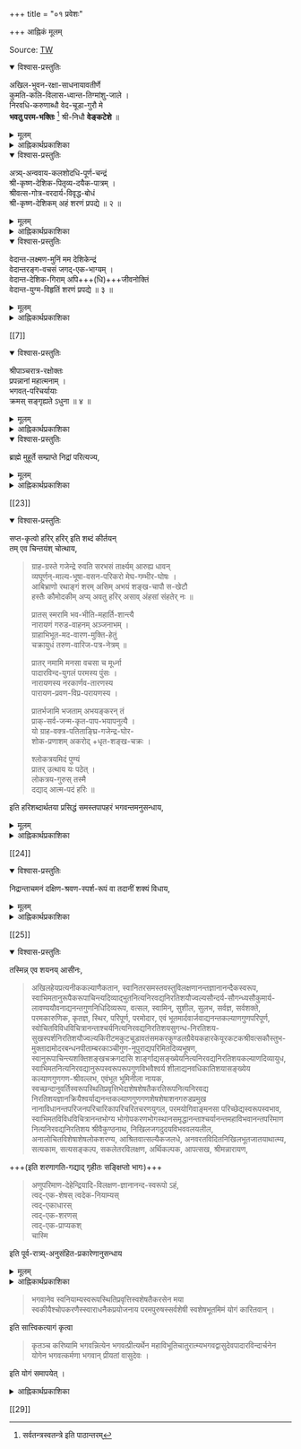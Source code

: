 +++
title = "०१ प्रवेशः"

+++
आह्निकं मूलम्

Source: [TW](https://archive.org/details/gopala-desika-ahnikam-ahnikartha-prakashika-ahnika-shesha-low/page/56/mode/2up?view=theater)

<details open><summary>विश्वास-प्रस्तुतिः</summary>

अखिल-भुवन-रक्षा-साधनायावतीर्णे  
कुमति-कलि-विलास-ध्वान्त-तिग्मांशु-जाले ।  
निरवधि-करुणाब्धौ वेद-चूडा-गुरौ मे  
**भवतु परम-भक्तिः** [^१] श्री-निधौ **वेङ्कटेशे** ॥

[^१]:  

    सर्वतन्त्रस्वतन्त्रे इति पाठान्तरम्  

</details>

<details><summary>मूलम्</summary>
अखिलभुवनरक्षासाधनायावतीर्णे  
कुमतिकलिविलासध्वान्ततिग्मांशुजाले ।  
निरवधिकरुणाब्धौ वेदचूडागुरौ मे  
भवतु परमभक्तिः [^१] श्रीनिधौ वेङ्कटेशे ॥
</details>


<details><summary>आह्निकार्थप्रकाशिका</summary>

आह्निकार्थप्रकाशिकाप्रारम्भः॥

श्री-श्रीवास-मुनीन्द्र-रूपम् अनघं कल्याण-दिव्योदधिं  
जन्मोच्छेदक-जन्म-दायिनम् अघ-स्तोमापहं शेषिणम् ।  
नित्यं सुस्थित-बन्धुता-विलसितं नित्यानृशंस्याश्रयम्  
दिव्य-ज्ञान-दम् आत्म-साम्य-जननं श्री-रङ्गिणं संश्रये ॥ १ ॥

[[1]]  

**गोपाल-देशिकेन्द्रं सेवे**  
यत्-सूक्ति-शर्करा-सङ्गात् ।  
श्री-निगम-मौलि-देशिक-  
**सूक्ति-पयो भवति** सुमनसां **भोग्यम्** ॥+++(5)+++  

**जयत्य्** आश्रित-सन्त्रास-  
निवारण-कृतोदयः ।  
सर्व-तन्त्र-स्वतन्त्र-श्री-  
**निगमान्त-गुरूत्तमः** ॥ ३ ॥  

श्री पाञ्चरात्र-रक्षा-  
निर्णीता या प्रपन्न-दिन-चर्या ।  
तत्-क्रम-सङ्ग्रह-रूपश्  
श्रीमद्-गोपाल-देशिकेन्द्र-कृतः ॥ ४ ॥  

आह्निक-संज्ञ-निबन्धश्  
श्री-पति-तद्-भक्त-नित्य-हृद्यो यः ।  
तद्-उपरि केचिद् अमर्षाद्  
**दोषान्** आपाततो **ऽवदन्** कांश्चित् ॥ ५ ॥  
तद्दोषनिरसनार्थं तदाह्निकार्थप्रकाशिका टीका ।  
श्रीनिगमान्तगुरूत्तमनिबन्धनार्थानुसारिणी क्रियते ॥ ६ ॥

इह खलु श्री-निगमान्त-देशिकावतार इति प्रसिद्धः  
श्रीगोपालार्य-महा-देशिकः  
श्री-निगमान्त-देशिक-कृत--प्रपन्न-कर्तव्य--  
भगवत्-परिचर्या-प्रकाशक--श्री-पाञ्च-रात्र-रक्षायाः  
प्रमाण-न्यायोपन्यास-विचार-बहुलतया पण्डितानाम् अपि  
दुर्-अधिगमतां पश्यतां  
तद्-अर्थ-तत्त्वाध्यवसाय-पूर्वकानुष्ठान-सौकर्याय  
चिकीर्षितस्य  
श्री-पाञ्चरात्र-रक्षोक्त-प्रपन्न-कर्तव्य--भगवत्-परिचर्या-क्रम-सङ्ग्रह-रूपस्य  
ग्रन्थस्याविघ्न-परिसमाप्ति-प्रचय-गमनार्थं  
समाचरितं श्रीनिगमान्त-देशिक-भक्ति-प्रार्थनात्मकं मङ्गलं  
शिष्य-शिक्षायै  
स्व-कृत-सङ्कीर्तनेन तेषां महिष्ठ-मङ्गलार्थं च  
ग्रन्थतो निबध्नाति **अखिले**ति।  

**वेङ्कटेशे परमभक्तिर् मे भवत्व्** इति सम्बन्धः । 

**भवत्व्** इत्य्-अनेनाशीरूपं, लोकोत्तर-गुण-विशिष्ट-वेङ्कटेशावताराचार्य-सङ्कीर्तनेन

> जयति सकल विद्या-  
> वाहिनी-जन्म-शैलः।  
> जयत्य् आश्रित-सन्त्रास-  
> ध्वान्त-विध्वंसनोदयः,  

> "सा जयति सरस्वती देवी…"

इति ।

श्री-सर्वार्थ-सिद्धि--रघुवीर-गद्य--वासव-दत्ता-मङ्गल-श्लोकवत् वस्तु-निर्देश-रूपं च मङ्गलं सूचितम् । “पाराशर्यवचस्सुधे"त्यत्र 

> "स्तुत्य्-आत्मक-गुरूपासन-रूप-मङ्गलाचारश् चार्थतः क्रियत” 

इति श्रुत-प्रकाशिकायाम् उक्तम् ।

[[2]]

भजनौपयिक-गुण-विशेषान् आह - **अखिले**त्यादिना ।  

**भुवन**-शब्दः क्षेत्रज्ञ-परः - 'त्रिभुवनं सम्प्रत्य् अनन्तोदयं' इति चतुश्-श्लोकी-स्थ-त्रिभुवन-शब्दवत्,  

**अखिल**-शब्दः ब्राह्मणादि-सर्व-जातीय-कार्त्स्न्य-परः,  
भगवद्-वाचकाकारोपक्रमत्व-सिद्धये निखिलेत्य् अनुक्तिः -  
अ-कारस्य भगवद्-वाचित्वं श्री-तत्व-टीका--श्रुत-प्रकाशिकादौ प्रदर्शितं,  

तेषां **रक्षा** अनिष्ट-निवृत्ति-पूर्वकेष्ट-प्रापण-पर्यन्तो व्यापारः,  
तत्-**साधनाय** तत्-सिद्धये  
**अवतीर्णे** स्वसङ्कल्प-कृत-विग्रह-वति  

**भक्तेः** त्रैवर्णिक-प्राज्ञ-शक्त-विलम्ब-क्षमाधिकारिकत्वेन तद्-अनधिकारिणां सर्व-जातीय-मुमुक्षूणाम्।  


अपेक्षित-समये  
सर्वानिष्ट-निवृत्ति-पूर्वक--परिपूर्ण-ब्रह्मानुभव-कैङ्कर्य-प्रयोजक-प्रपत्ति-विद्या-  
ऽङ्गाङ्ग्य्-आदि-प्रपन्न-कर्तव्य-कैङ्कर्यादि-निर्णयोपदेश--बहु-प्रबन्ध-निर्माण--तत्-स्थापनाद्य्-अर्थम् अवतीर्ण इति यावत् ॥  
यथा श्रियःपतिः साधु-परित्राणार्थम् अवतरति, तथा ऽऽचार्यो ऽपीत्य् अवतीर्ण-पदेन व्यज्यते ।

ननु प्रपत्तेः स्वतन्त्रतया मोक्ष-साधनत्वं प्रपन्नाचारादिकं च बहूपपाद्य्-आक्षिप्तं,  
तत्-प्रमाण-जातम् अप्य् अन्यथा व्याख्यातं,  
तत् कथं स्व-तन्त्र-प्रपत्ति-मूलक--परम-पुरुषार्थ-लाभादिकम् इत्यत्राह -**कुमती**ति ।  
कुमतयः सम्यज्-ज्ञान-हेतु--भगवद्-भक्त्य्-आदि--विरहिततया  
ऽनादि-पाप-वासना-दूषिताशेष-शेमुषीकतया च  
कुत्सित-बुद्धयः।  
तेषां **कलि-विलासः** सम्यङ्-न्याय-प्रमाणापेत-कु-युक्त्य्-उपन्यासः  
तस्य ध्वान्तत्व-रूपणेन सम्यक्-प्रकाश-विरोधित्वं द्योत्यते । 

तत्र **तिग्मांशु-जाले**  
अन्धकार-सम--कु-मति--कु-युक्त्य्-उपन्यास-निश्शेष-निरासक--  
प्रपत्त्य्-अङ्गाङ्गि--प्रपन्न-धर्मादि--प्रमाण-न्याय-विचारात्मक--  
श्री-रहस्य-त्रय-सार--निक्षेप-रक्षा--श्री-पाञ्चरात्र-रक्षा--सच्चरित्र-रक्षादि--  
बहु-ग्रन्थ-रूप-तीक्ष्ण-किरण-वतीति यावत्।  

अनेन कुमत्य्-उपन्यासनाम् अभासता,  
ज्ञान-पूर्वक-सम्यङ्-न्याय-निरूपणाधीन--  
प्रपत्त्य्-आदि-शास्त्रार्थ-सम्यङ्-निर्णय-सम्भवात्  
प्रपत्ति-हेतुक-परम-पुरुषार्थ-लाभः अत्रत्य-कैङ्कर्यादिकं च  
सर्व-सुलभम् इति फलितम् ।

[[3]]

एतादृश-क्षेत्रज्ञोपकारे हेतुम् आह - **निरवधी**ति ।  
प्रसिद्ध-समुद्रापेक्षया विशेष-परः निर्-अवधि-शब्दः,  
अनेन करुणाया अपारत्वम् अक्षयत्वम् ताप-हरत्वं  
वीची-तरङ्ग-सम-लोकोत्तर-बहु-ग्रन्थ-निर्माण-हेतुत्वं च व्यज्यते ।  
एतादृश-महिम्नि प्रसिद्धं प्रमाणमाह - **वेदचूडे**ति‌ ।  
प्रति-पक्ष-निरसन-सिद्धान्त-स्थापन-सन्तुष्ट--श्री-रङ्गनाथ-दत्तं  
"स्वकम् इति हरि-दत्तं  तेन देवेन दत्तां वेदान्ताचार्यसंज्ञां" इति  
स्वेनैवोक्तं वेदान्ताचार्यत्वम् एवोक्त-महिम-निर्णायकम् इति भावः । 

प्रबन्ध-निर्माणौपयिक-सार्वज्ञम् आह -  **श्रीनिधा**व् इति ।  
“ऋचस्सामानि यजूंषि, सा हि श्रीर्" इति  
श्रुति-प्रतिपन्न-ऋग्-आदि-शब्दोपलक्षित--  
सकल-वेद-तद्-उपबृह्मणादि-सर्व-विद्या-निधाव् इत्य् अर्थः ।  
अनेन सर्व-तन्त्र--स्व-तन्त्रत्वं व्यज्यते,  
वेङ्कटेश इति श्री-नाम, तेन श्री-निवासावतार-रूपत्वं विवक्षितं,  

क्वचित् **सर्व-तन्त्र-स्व-तन्त्रे** इति पाठः,  
तद्-अर्थ-बोधक-**श्रीनिधि**-पद-युक्तः असाधारण-नामधेय-**वेङ्कटेश**-पद-सहितः पाठ एव युक्तः । 

**परमभक्ति**र् इति ।  
भक्तिः - स्नेह-पूर्वकम् अनुध्यानं,  
'स्नेह-पूर्वम् अनुध्यानं भक्तिर् इत्य् अभिधीयत' इति वचनात्।  
तत्र पारम्यम् अविच्छिन्न-स्मृति-सन्तति-प्रत्यक्ष-समानाकार-प्रीति-रूपत्वं,  
सा च  

> "यस्य देवे पराभक्तिः  
> यथा देवे तथा गुरौ" 

इति श्रुति-प्रसिद्धा **मे** प्रतिबन्धक-पाप-रहितस्य मम,  
शान्त-चित्तस्य हि क्षीर-स्वादुता-बुद्धिः भवत्व् इति  
तादृश-भक्ति-प्रीताचार्य-पाद-प्रसादेनोपदिष्ट-  
शास्त्रार्थ-सम्यक्-ज्ञान-प्रकाशः,  
ग्रन्थ-करणौपयिक-समीचीन-प्रतिभा-लाभः,  
ग्रन्थ-समाप्ति-प्रचय-गमनादिकं च  
सिध्यतीति हृदयम् । 

> "आचार्यस्य प्रसादेन  
> मम सर्वम् अभीप्सितम् ।  
> प्राप्नुयाम् इति विश्वासः  
> यस्यास्ति स सुखी भवेत्"  

इत्यादिकम् इह भाव्यम् ।  

श्री-भाष्ये भगवद्-भक्ति-प्रार्थनवत्  
अत्राचार्य-पाद-भक्ति-प्रार्थनेनाचार्यस्य भगवद्-अवतारत्वं द्योतितम् ।

[[4]]

श्री-भाष्य-मङ्गल-श्लोकवद् अत्र 'न'गणारम्भात्  
“आयुः निदानत्वाद् अविघ्नायैव कल्पते" इति  
श्रीतत्त्व-टीकोक्त-रीत्या ऽध्येतॄणां चिरायुः-प्रदत्वं सिद्धम् ।  
तदुक्तम् – छन्दोविद्भिः "मो भूमि-स्त्रि-गुरुश् शुभं वितनुते" इत्यारभ्य "न स्वश् चिरायुस्त्रिलः" इति । 

अत्राचार्य-पाद-भक्ति-प्रार्थनेन  
तद्-ग्रन्थ-यथावस्थितार्थज्ञानं तद्-भक्तस्यैव नान्यस्येत्य् अवगमात्  
आचार्य-पाद-ग्रन्थार्थ-सङ्ग्रह-रूपस्य प्रकृताह्निकस्य  
सर्वथा तद्-अभिप्रायानुसारित्वं  
देशिक-पाद-भक्ति-प्रार्थना-विरहिताह्निकान्तराणाम् अतथात्वं च  
सद्भिर् अनु-सन्धेयम् ॥ १ ॥
</details>

<details open><summary>विश्वास-प्रस्तुतिः</summary>

अत्र्य्-अन्ववाय-कलशोदधि-पूर्ण-चन्द्रं  
श्री-कृष्ण-देशिक-पितृव्य-दयैक-पात्रम् ।  
श्रीवत्स-गोत्र-वरदार्य-विवृद्ध-बोधं  
श्री-कृष्ण-देशिकम् अहं शरणं प्रपद्ये ॥ २ ॥
</details>

<details><summary>मूलम्</summary>

अत्र्यन्ववायकलशोदधिपूर्णचन्द्रं  
श्रीकृष्णदेशिकपितृव्यदयैकपात्रम् ।  
श्रीवत्सगोत्रवरदार्यविवृद्धबोधं  
श्रीकृष्णदेशिकमहं शरणं प्रपद्ये ॥ २ ॥

</details>

<details><summary>आह्निकार्थप्रकाशिका</summary>

अथ स्वस्य श्री-निगमान्त-देशिक-भक्ति-मूल--  
तद्-ग्रन्थार्थ-सङ्ग्रहण-शक्तेः  
स्वाचार्यानुग्रहोपदेश-मूलत्वात्  
मङ्गल-भूयस्त्वार्थं स्वाचार्य-शरण-वरण-रूपं मङ्गलं निबध्नाति - **अत्र्यन्ववाये**ति ॥  
श्री-स्तोत्र-भाष्ये  
“उक्तं च गुरोरपि प्राप्य-प्रापक-भावेन संश्रयणीयत्वं सात्वत-तन्त्र"  
इत्यादिना  
"उपायोपेय-भावेन तम् एव शरणं व्रजेत्” इत्य्-अन्तेनानुगृहीतं  
गुरु-विषय-शरण-वरणम् इह क्रियते ।

> देवताया गुरोश् चापि  
> मन्त्रस्यापि प्रकीर्तनात् ।  
ऐहिकामुष्मिकी सिद्धिर्  
> द्विजस्यास्ते न संशयः

इति तत्रत्य-वचनानुसारेण स्वाचार्य-स्तुत्य्-आत्मक-मङ्गलम् अप्य् अत्राभिप्रेतम् ।  

अन्वयस्यात्रि-सम्बन्ध-कथनेन  
श्री-रामायणादौ 'ब्राह्मणं न हन्यात्', ‘आत्रेयं न हन्यात्' इत्यादौ च  
महा-भागवतातिमहिम--प्रसिद्ध-महर्षि--सम्बन्ध-रूपोत्कर्षस् सूचितः ।

[[5]] Source: [TW](https://archive.org/details/gopala-desika-ahnikam-ahnikartha-prakashika-ahnika-shesha-low/page/6/mode/2up?view=theater)

अनुगृहीतं मीमांसा-पादुका-विवरणे "**वन्देयात्रेय-रामानुज-गुरुं**" इत्य्-अत्र -  

> परम-भागवतात्रि-कुल-सम्भवेन 'विष्णु-भक्त-कुल-धौरेयत्वम्’ 

इति।  

**कलशोदधित्व**-रूपणेन तस्य  
भगवद्-आचार्य--भक्ति-ज्ञानादि-विशुद्ध-+++(रामानुज-)+++यतीन्द्र--+++(भिक्षा-प्रद)+++माहानसिकाद्य्+++(=प्रणतार्तिहरादि)+++-आचार्य-मुखेनामृत-प्रदत्वं  
ताप-हरत्वं च व्यज्यते । 
 
तत्-**पूर्ण-चन्द्रं** - स्व-गुणेन  
तद्-अन्वयवताम् अतिशयाह्लाद-रूपाभिवृद्धिकरम् ।  

तथा-विध-गुणवत्त्वे हेतुम् आह -  
**श्रीकृष्ण-देशिके**ति, **श्रीवत्स-वंश-वरदे**ति च ।  
सद्-आचार्य-कृत-सद्-उपदेश--तद्-अनुग्रहाधीनं तादृश-गुणवत्त्वम् इति भावः ।  
**श्री-कृष्ण-देशिकं** 'नास्याब्रह्मवित्कुले भवति'-इत्य्-उक्त--  स्व-ब्रह्म-वित्त्व-निदान--ब्रह्म-ज्ञान-युक्तं स्वतोऽनुग्रह-शीलं  
स्व-सत्ता-योग्यतापादक-संस्कार-मन्त्राद्य्-उपदेश-कृतं  
**पितृव्य**-चरणम् अन्धकार-निवर्तकम् ।  
**अहं** तथाविधाचार्य-पुत्रत्व--तत्-समाश्रयणौपयिक-सुकृत-शाली   
**शरणं प्रपद्ये** - निरपेक्ष-रक्षकत्वेनाध्यवस्यामि । 

स्व-ग्रन्थ-निर्विघ्न-परिसमाप्ति-प्रचय-गमनौपयिक-  
सामग्री-विरह-रूपम्  
आकिञ्चन्यम् उत्तम-पुरुष-विवक्षितम् । 

उक्ताकिञ्चन्य-युक्तस् तथा-विधस् समाप्त्य्-आद्य्-उत्पादन-भरम्  
आचार्ये समर्पयामीति फलितम् ।  
एतद्-अनुबन्धि-पदार्थ-प्रमाणादिकं श्री-द्वयाधिकारादाव् अनुसन्धेयम् ॥ २ ॥
</details>

<details open><summary>विश्वास-प्रस्तुतिः</summary>

वेदान्त-लक्ष्मण-मुनिं मम देशिकेन्द्रं  
वेदान्तरङ्ग-वचसं जगद्-एक-भाग्यम् ।  
वेदान्त-देशिक-गिराम् अपि+++(धि)+++जीवनोक्तिं   
वेदान्त-युग्म-विहृतिं शरणं प्रपद्ये ॥ ३ ॥
</details>

<details><summary>मूलम्</summary>

वेदान्तलक्ष्मणमुनिं मम देशिकेन्द्रं  
वेदान्तरङ्गवचसं जगदेकभाग्यम् ।  
वेदान्तदेशिकगिरामपि(धि)जीवनोक्तिं   
वेदान्तयुग्मविहृतिं शरणं प्रपद्ये ॥ ३ ॥
</details>

<details><summary>आह्निकार्थप्रकाशिका</summary>

अथ स्वस्य श्रीभाष्य-श्रीरहस्यत्रयसारादि-संप्रदाय-ग्रन्थोपदेशानुग्रहादिभिः श्रीनिगमान्तदेशिकगन्थार्थसङ्ग्रहकरणानुगुण-बुद्धिशक्त्याद्युत्पादनेन परमोपकारिणं श्रीदेशिकावतारस्य स्वस्य श्रीसङ्कल्पसूर्योदयानुसंहितप्रश्नोत्तरनिर्वहणार्थं श्रीभाष्यकारावतारस्य साक्षात्स्वामित्वेन तदैतिह्यवित्प्रशंसितस्य स्वश्रेष्ठतमाचार्यस्य शरणवरणं मङ्गलभूयस्त्वार्थमाचरन् निबध्नाति - **वेदान्तलक्ष्मणमुनिमि**ति ।

[[6]]

वक्ष्यमाणगुणापेक्षया श्रीदेशिकचरण-भाष्यकारनामघटितनाम्नोतिभोग्यत्वव्यञ्जनाय प्रथमं समाख्यानिर्देशः, मम प्रतिबन्धकपापरहितस्य तादृशाचार्यसम्बन्धे हेतुमहत्तरभाग्यशालिनो मम देशिकेन्द्रं श्रीकृष्णदेशिक-श्रीपादुकासेवकरामानुजमहादेशिकयोः स्वाचार्यत्वेऽपि “साक्षान्मुक्तेरुपायान् यो विद्याभेदानुपादिशत्" इत्याचार्यपादोक्ताव्यवहितमोक्षोपाय-निर्वर्तकत्वादिभिर्देशिकश्रेष्ठं, सकलश्रेयस्साधन-तत्वहित-पुरुषार्थावबोधिवेदतत्वार्थोपदेशप्रकारमाह – **वेदान्तरङ्गवचसमि**ति । “यद्वै किञ्च मनुरवदत्” “क्रीडार्थमपि यद्रूयुः[[??]]" "சொல்லுமவுடு சுருதியாம்" इत्युक्तप्रक्रिययाऽऽचार्य-यादृच्छिकवचनमपि श्रुत्यन्तरङ्गमिति सूचनाय वचश्शब्दः, तथाविधाचार्योपदेशलब्धज्ञानमूलकः प्रकृतस्वग्रन्थः श्रुत्याद्यत्यन्तानुगुण इति भावः । तथाविधवचोवत्वे हेतुमाह - **जगदि**ति । तत्वहितादियथावत्प्रकाशनपूर्वकपूर्वाचार्यसम्प्रदायप्रवर्तनप्रबन्धनिर्माणाश्रितदुरितनिवारणापवर्गहेतुविद्यानिष्पादनादिना सुजनासदृशभाग्यातिशयमिव मूर्तिमन्तमित्यर्थः। प्रकृतग्रन्थनिर्माणोपयोगि श्रीदेशिकनिबन्धनार्थ-यथावस्थितज्ञानसम्पादकत्वमाह - **वेदान्ते**ति । श्रीवेदान्तदेशिकग्रन्थानां स्वतः सुभाषितत्वेऽपि कैश्चिदपार्थकल्पनेन विपरीतार्थताभ्रमविषयाणां यथावस्थित-निस्संशयार्थप्रकाशकप्रबन्धादिदिव्यसूक्तियुतमित्यर्थः । वेदान्तदेशिकगिरामधिजीवनोक्तिमिति पाठेऽप्ययमेवार्थो बोध्यः । आचार्यगुणपौष्कल्यज्ञापनाय मुख्यमुख्यगुणमाह - **वेदान्तयुग्मे**ति । “श्रोत्रियं ब्रह्मनिष्ठं’’ "अनघं श्रोत्रियं ब्रह्मनिष्ठं" इत्युपनिषदाचार्य-श्रीसूक्तिसिद्धप्रयोजनान्तरवैमुख्य-श्रुतवेदान्तत्वादिकमिहाभिप्रेतम् । विहृतिशब्देन वेदान्तद्वयप्रवचन-तद्विषयग्रन्थनिर्माणादावत्यन्तरुचिः आयासाभावश्च व्यज्यते । शरणं प्रपद्ये इति । पूर्ववदर्थः । एतादृशमहादेशिकोपदेशानुग्रह-विशेषलब्धविशुद्धज्ञान-तदनुग्रहादिमत्तया स्वस्य प्रकृतग्रन्थनिर्माणे निश्शङ्कप्रवृत्तिरिति हृदयम् ॥

</details>

[[7]]

<details open><summary>विश्वास-प्रस्तुतिः</summary>

श्रीपाञ्चरात्र-रक्षोक्तः  
प्रपन्नानां महात्मनाम् ।  
भगवत्-परिचर्यायाः  
क्रमस् सङ्गृह्यते ऽधुना ॥ ४ ॥
</details>

<details><summary>मूलम्</summary>

श्रीपाञ्चरात्ररक्षोक्तः  
प्रपन्नानां महात्मनाम् ।  
भगवत्परिचर्यायाः  
क्रमस्सङ्गृह्यतेऽधुना ॥ ४ ॥
</details>

<details><summary>आह्निकार्थप्रकाशिका</summary>

ननु पूर्वकालिकानेकाह्निकग्रन्थसत्त्वादयमपूर्वाह्निकग्रन्थः किमर्थ इत्यत्र तेषां श्रीपाञ्चरात्ररक्षाद्याचार्यनिबन्धनाननुसारविरोधादि-दोषग्रस्तत्वेन तदनादरेण प्रकृताह्निकनिर्माणं सार्थकमभिप्रयन् विषयप्रयोजनादिसूचनपूर्वकं चिकीर्षितं प्रतिजानीते **श्रीपाञ्चरात्रे**ति । प्रपत्त्यधिकाराङ्गाङ्ग्याद्यनुष्ठानादिकं यथाचाऽऽर्यपाद-बहुनिबन्धनविशोधितप्रकारेणानुष्ठीयते तथा प्रपन्नानुष्ठेयदिनचर्याप्रकारोपि तन्निबन्धनानुसारेणैवानुष्ठेय इति भावः । आचार्यपादप्रशिष्यघटिकाशतवरददेशिकशिष्य-शठकोपमहादेशिकैराचार्यपादानुगृहीतप्रपन्नदिनचर्याक्रम एव परिगृहीतः । सहस्रनामभाष्ये - “युधिष्ठिरश्शान्तनवं पुनरेवाभ्यभाषत" इत्येतद्व्याख्याने "पुनः प्रश्नश्च भीष्मेणात्मनीनतया स्वीकृतं मतं ज्ञातुं “को धर्मस्सर्वधर्माणां” इत्यनन्तरोक्तेः तच्च सदाचारप्रावण्यात्, सन्तोष्याचार्यनिष्ठामन्विष्य तद्रुचिपरिगृहीतमित्येव तत्त्वं हितं च रोचयन्ते न तु प्रामाणिकत्वमात्रेण” ॥ इत्याचार्यपरिगृहीतस्यैव ग्राह्यत्वोक्तेः । अतः श्रीशठकोपमहादेशिकाद्यभिमतमेव प्रकृताह्निककरणमिति बोध्यम् । श्री पाञ्चरात्ररक्षोक्तः तत्रैव प्रपन्नकर्तव्यभगवत्परिचर्यायाः क्रमः प्रमाणोपपत्तिभ्यां निर्णीतः । केवलधर्मशास्त्रतन्निबन्धनादिकं न तादृशमिति भावः ।

[[8]]

महात्मनाम् अनन्यप्रयोजनत्वानन्यदेवताकत्वरूपपारमैकान्त्यव्यवसितधियां, प्रपन्नानां भगवत्परिचर्यायाः क्रमः, पाञ्चकालिकविधया अहोरात्रकृत्यरूपभगवत्कैङ्कर्य-तदवान्तरभेदक्रमः एकैक-कैङ्कर्यारम्भप्रभृति-तदवसानतदुत्तरकैङ्कर्योपक्रमावसनादितत्तदनुष्ठानक्रमः, अधुना, देशिकपादस्वाचार्यविषयमङ्गलनिबन्धनान्तरं, सङ्गृह्यते, संक्षेपेण कथ्यते, मयेत्यध्याहार्याम् । भगवत्परिचर्याक्रमो विषयः । तत् ज्ञानपूर्वककैङ्कर्यानुष्ठानं प्रयोजनम् । सम्बन्धश्च प्रतिपाद्यप्रतिपादकभावः । प्रपन्नोऽधिकारीत्यनुबन्धिचतुष्टयं प्रेक्षावत्प्रवृत्त्यङ्गं सूचितम् । दक्षस्मृत्यादिषु कालाष्टकादिविभागेन दिनचर्योपदेशेऽपि वैष्णवानां पञ्चकालविधयैव दिनचर्यानुष्ठानस्य दक्षाद्युक्तकालाविरोधस्य च श्रीपाञ्चरात्ररक्षायामनुगृहीतत्वात् पाञ्चकालिकप्रक्रिययैव दिनचर्याक्रमस्सङ्गृह्यत इति हृदयम् । ननु पाञ्चकालिकधर्मः भगवच्छास्त्रविहितचक्राब्जमण्डलदीक्षासंस्कृताधिकारिविषयः “अनेन विधिना यस्तु दीक्षितश्चक्रमण्डले" इत्यदिना “सूरिस्सुहृद्भागवतः सात्वतः पञ्चकालवित्" इत्यन्तेन पाद्मवचनेन

> चक्राब्जमण्डले शुद्धे सर्वाभीष्टफलप्रदे । यस्माद्भगवता साक्षात् मया दीक्षाविधिः कृतः

इत्यादिना "तस्मात्तु भगवद्वंश्याः पञ्चकालपरायणाः" इत्यन्तेन वामनसंहितावचनेन च तस्यैव पाञ्चकालिकत्वोपदेशादिति चेन्न ।

[[9]]

उक्तदीक्षावत इव पञ्चसंस्कारदीक्षावतामपि पाञ्चकालिकधर्मस्य भगवच्छास्त्रादिसिद्धत्वात् । खगप्रश्नसंहितायां

> दीक्षितः पञ्चसंस्कारैः पञ्चकालपरायणः ।  
आत्मार्थं वा परार्थं वा नित्यं हरिमुपासते ॥

पराशरसंहितायां

> दीक्षितः पञ्चसंस्कारैरर्थपञ्चकतत्ववित् ।  
पञ्चकालपरो यस्तु वैष्णवो मन्त्र वित्तमः ॥  
पौरुषेण विधानेन श्रीमदष्टाक्षरेण वा ।  
मन्त्रद्वयेन वा कुर्यात् त्रिकालं पूजनं हरेः ।  
शेषशेषित्वसम्बन्धज्ञानभक्तिसमन्वितः ।  
आत्मार्थं वा परार्थं वा न च देवलको भवेत् ॥

एवं भारद्वाजपरिशिष्टप्रथमाध्याये

> अष्टमात् षोडशाब्दाद्वा कुर्याच्चक्रादिभूषणम् ।  
प्रतप्तैरङ्कनं पश्चात् सदा वा भूषणं स्त्रियाः ।  
शिष्यपुत्रकलत्राणां भृत्यानां च गवामपि ।  
कुर्यादचेतनानां च वैष्णवं नाम लक्ष्म च ।  
आमा ह्यतप्ततनवस्तप्ताङ्गा हरिलाञ्छनैः ।  
श्रितास्सभोगतां प्राप्य भुञ्जते परमात्मना

इत्यादिना तापोर्ध्वपुण्ड्रधारणं प्रतिपाद्य

> क्रमात्तभगवन्मन्त्रः कल्पविच्छुद्धमानसः ।  
धृतोर्ध्वपुण्ड्रश्चक्रादिलाञ्छितो हरिमर्चयेत्

इति तापावलम्बनेन भगवदर्चनं विहितम् । एवं वासिष्ठसंहिताशाण्डिल्यस्मृतिवृद्धहारीतस्मृत्यादिषु पञ्चसंस्काररूपदीक्षावलम्बनेन पाञ्चकालिकविधिर्द्रष्टव्यः । श्रीसच्चरित्ररक्षाप्रथमाधिकारे - श्रुतिस्मृतिपाञ्चरात्रेतिहासपुराणवचनैरुक्तार्थस्स्थापितः । यद्यपि

> परार्थयजनं कुर्युर्विप्रा मुख्यानुकल्पयोः ।  
नैवाधिकारिणो गौणा दीक्षासंस्कारवर्जिताः ।  
अन्यैः कृता तु या पूजा दीक्षासंस्कारवर्जितैः ।  
परार्थे निष्फला ज्ञेया सर्वदोषयुता भवेत्

इत्यादिभिः पाद्मवामनसंहितादिवचनैश्चक्राब्जादिदीक्षाविरहिणां परार्थयजनं निषिद्धम् । तथापि खगप्रश्नपराशरसंहितादिवचनैः पञ्चसंस्कारवतामपि परार्थयजनस्य विहितत्वात् उदाहृतनिषेधवचसां नहिनिन्दान्यायेन चक्रादिदीक्षायुक्तप्राशस्त्यपरत्वमङ्गीकार्यम् । लोकेऽपि तथाऽनुष्ठानं दृश्यते ।

[[10]]

आलये परार्थयजनं गृहे स्वार्थयजनमिति वामनसंहितात्रयस्त्रिंशाध्याये विस्तरेण प्रदर्शितम् । अतः प्रपन्नानां पाञ्चकालिकधर्मो निराबाध इति । ननु भट्टोजिकृततत्वकौस्तुभे, पञ्चरात्रप्रामाण्यं तप्तचक्रादिधारणं च निराकृतम् । तद्विषयप्रमाणानां वेदानधिकृतशूद्रादिविषयत्वं स्थापितम् । तत्कथं त्रैवर्णिकानां पञ्चरात्रविहितपञ्चसंस्कारपाञ्चकालिकधर्मपरिग्रह इति चेत्, अतिमन्दमेतत् पञ्चरात्रप्रामाण्यस्य महाभारतादिप्रमाणोपपत्तिभिः श्रीमदागमप्रामाण्य-श्रीभाष्यश्रुतप्रकाशिका-श्रीरङ्गराजस्तवाधिकरणसारावली-श्रीपाञ्चरात्ररक्षापरमतभङ्गन्यायपरिशुद्धिपरिकरविजयादिषु परपक्षप्रतिक्षेपपूर्वकं स्थापितत्वात् । पञ्चरात्रा-प्रामाण्यात्त्र्यैवर्णिक-विषयत्वबोधकवचनानां तामसपुराणस्थानां श्रुतिस्मृतिपञ्चरात्रेतिहाससात्त्विकपुराणवचनैर्भूयोभिर्भगवत्परत्रैवर्णिकपञ्चसंस्कारपाञ्चकालिकधर्मस्थापनेनाप्रमाण्यं स्वीकार्यम्। “अग्नौ प्रतप्य विधिवत् धारयेद्भक्तिसंयुतः" इति श्रीसच्चरित्र-रक्षोदाहृतसनत्कुमारसंहितावचनेन विधिपूर्वकचक्रादिधारणं विहितमिति निषेधवचसामविधिपूर्वाग्नितप्तचक्रादिधारणपरत्वं स्वीकार्यम् । वैकुण्ठदीक्षितीयेऽपि तथोक्तम् । शङ्करभाष्ये पञ्चरात्राधिकरणे

> यदपि तस्य भगवतोभिगमनादिलक्षणमाराधनमजस्रमनन्यचित्ततयाऽभिप्रेयते तदपि न प्रतिषिध्यते । श्रुतिस्मृत्योरीश्वरप्रणिधानस्य प्रसिद्धत्वात्

इत्यभिगमनादिरूपभगवद्भजनमङ्गीकृत्य जीवोत्पत्त्याद्यंशे पञ्चरात्राप्रामाण्यमुक्तम् अभिगमनाद्यङ्गीकारे तदङ्गसुदर्शनादिधारणमप्यङ्गीकृतमेव । भट्टोजिनाऽपि मध्वभाष्यदूषणप्रवृत्तेन तत्वकौस्तुभे उपक्रमे "शाङ्करादपि भाष्याब्धेस्तत्वकौस्तुभमुद्धरे" इति शङ्करभाष्यानुसारं प्रतिज्ञातवता भाष्याभिमताभिगमनादितदङ्गसुदर्शनादिधारण-निन्दनरूपाचार्याभिमतविपरीत-भाषणजनितपापभीतेन प्रथमपरिच्छेदान्ते अहृदयवचसामिति न्यायेन परं पिशाचभाषया पिशाचं बोधयितुं दिङ्मात्रं दर्शितं, न तु वास्तवाभिप्रायेणेति, क्षन्तव्यमिदं साहसिकत्वं गुणग्राहिभिस्सूरिभिरिति पञ्चरात्रप्रामाण्यसुदर्शनादिधारणनिन्दारूपं स्ववाक्यं साहसकृतमवास्तवं चेति स्पष्टमभिहितम् ।

[[11]]

द्वितीयपरिच्छेदे मध्वभाष्यदूषणान्येव विस्तरेण प्रपञ्चितानि । परमतभङ्गे "இதுக்கு एकदेशविरोधं சொல்லுகிற अद्वैतिகளும் अभिगमनादयः क्रियन्तां नाम என்று अनुज्ञै பண்ணினார்கள்." इत्यनुगृहीतम् । अत एव पञ्चरात्राधिकरणे मध्यस्थेन कल्पतरुकारेण

> पञ्चरात्रस्य पुराणेषु बुद्धादिदर्शनवत् व्यामोहनार्थमीश्वरप्रणिहितत्वाऽश्रवणात्

इत्युक्तम् । अतः श्रीपाञ्चरात्रविहितपञ्चसंस्कारपाञ्चकालिकधर्मानुष्ठानादिकं प्रपन्नत्रैवर्णिकानां निराबाधमिति । वैखानसैरपि पञ्चसंस्कार कार्यः - श्रीसच्चरित्ररक्षायां श्रुतिस्मृतीतिहासपुराण-पञ्चरात्रैस्सुर्दनादिधारणस्थापनावसारे

> ब्राह्मणैः क्षत्रियैर्वैश्यैः शूद्रैश्च कृतलक्षणैः ।  
अर्चनीयश्च सेव्यश्च नित्ययुक्तैः स्वकर्मसु ॥  
सात्वतं विधिमास्थाय गीतसङ्कर्षणेन यः

इति भारतवचनमुदाहृत्य कृतलक्षणशब्दस्यकृतचक्रादिचिह्नपरत्वमेव नार्थान्तरपरत्वमिति सोपपत्तिकमनुगृहीतम् । तदेव वचनं श्रीपाञ्चरात्ररक्षायामुदाहृत्य ब्राह्मणसामान्यान्तःपाति-वैखानसैरपि चक्रादिधारणपूर्वकभगवच्छास्त्रविहिताराधनं कार्यमिति निर्णीतम् ।

[[12]]

अत्यन्तानुष्ठापकतया वैखानसपरिगृहीते अर्चनानवनीते

> पञ्चसंस्कारसंपन्ना वैखानसविधानतः ।  
आकारत्रयसम्पन्ना अर्चेयुर्मन्दिरे हरिं

इति वचनेन तेषां पञ्चसंस्कारवत्त्वं प्रतिपादितम् । मध्यस्थमाधवीयवैद्यनाथीयादि-धर्मशास्त्रनिबन्धनेष्वेकादशीनिर्णये

> वैखानसाद्यागमोक्तदीक्षायुक्तो हि वैष्णवः ॥  
परमापदमापन्नो हर्षे वा समुपस्थिते ॥  
नैकादशीं त्यजेद्यस्तु यस्य दीक्षा तु वैष्णवी ॥

इति वचनमुदाहृत्य वैष्णवैकादशीव्यवस्था कृता तत्र दीक्षाशब्दः पञ्चसंस्काररूपदीक्षापरः । श्रीन्यायपरिशुद्धौ श्रीपाञ्चरात्रवैखानसयोर्भगवच्छास्त्रैककण्ठत्वं विखनस्सूत्रतदनुसारिभार्गवादिचतुष्कप्रामाण्यं स्थापयद्भिर्वैखानसा ब्राह्मण्यनिकृष्टजातित्वादिनिराकरणपूर्वकं सर्वोत्कृष्टब्राह्मण्यं स्थापितम् ।

> वर्णाश्रमधर्माणामनुकलं[[??]] नारायणपरत्वप्रतिपादनादेरपि सत्वमूलत्वेन प्रामाण्यैकहेतुत्वात्

इति श्रीन्यायपरिशुद्ध्यनुगृहीतप्रकारेण नारायणपारम्यतदाराधनवर्णाश्रमधर्मविधिवादिना विखनसा तदनुसारि भृग्वत्र्यादिभिस्तदनुसार्यधिकारग्रन्थकारैश्च श्रुतिभगवच्छास्त्रस्मृतिपुराणविहिततापादिसंस्कारे अनङ्गीकारः केनापि वक्तुं न शक्यते । बहोः कालादारभ्याद्यापि परनिर्बन्धमन्तरा वैखानसेषु पञ्चसंस्काराचरणं तत्र तत्र दृश्यते । यदत्र वैखानसभूषणे भगवच्छास्त्रविद्वेषिणा श्रीनिवासदीक्षितेन पूर्वोक्तवैखानसशास्त्रनिबन्धनाद्यनुदाहृतान्यदृष्टमूलकानि पञ्चरात्रवचनतया कानिचिद्वचनानि चोदाहृत्य पुंसवनसीमन्तोन्नयनसमय एव चक्रादिलेखनयुक्तक्षीरप्रदानेन वैखानसानां चक्रादिधारणसिद्धिरित्युक्तं न तप्तचक्रादि-धार्यमिति, तत्पामरप्रतारणमात्रं तथा प्रमाणाभावात्, वैखानसभूषणग्रन्थमूलकमेवेदानीं वैखानसानां केषांचित् सुदर्शनाद्यधारणं, अतस्तद्ग्रन्थ आग्रहमूलकः अविश्वसनीय इति बोध्यम् ।

[[13]]

श्रीपाञ्चरात्ररक्षापरमतभङ्गादिषु वैखानसे पञ्चरात्रनिन्दावचनवत् पञ्चरात्रे वैखानसनिन्दावचनानि सन्तीति तेषां नहिनिन्दान्यायेन स्वशास्त्रस्तुतिपरत्त्वमेव न निन्दापरत्वमित्यनुग्रहीतम् । वैखानसप्रशंसावचनसत्वे तत्प्रस्तावः कृतस्स्यात् । चतुर्णामाश्रमाणां तापसंस्कारे अधिकारः

> स्वाग्नौ कुर्यात् ब्रह्मचारी तप्तचक्रादिधारणम् ।  
पञ्चरात्रोक्तविधिना मन्त्ररूपं विधानतः ॥  
स्वाग्नौ कुर्याद्गृही तद्वत् वानप्रस्थस्तथैव च ।  
कुर्याद्देवालयाग्नौ च सन्यासी होममार्गतः

इति पराशरसंहिता-चतुर्थाध्यायवचनसिद्धः सन्यासिनो देवालयाग्नौ होमविधानं ग्रामान्ते देवगृहे शून्यागारे इति यतिधर्मसमुच्चयस्थवसिष्ठवचनावगतदेवालयावास-दशाभिप्रायेण देवालयभिन्नदेशवासे तदन्याग्नितप्तसुदर्शनादिधारणानुष्ठानदर्शनात् होमश्च शिष्यगृहस्थेन कार्यः होळकाधिकरणन्यायानुगुणाविगीतशिष्टाचारात्पूर्वाचार्यसम्प्रदायाच्च ।

> यद्यप्येते श्रुतिस्मृत्यादयो न सन्दृश्येरन् तथाऽपि नेदमानुष्ठानं हेयम् । होलकाधिकरणन्यायात् । सर्वदेशवर्तिनोप्याचाराः सम्प्रतिपन्न श्रुत्याद्यविरुद्धाः सर्वेषामुपादेया इति निरणैषुः ।

> अयं खल्वनधीतवेदानामश्रुतमीमांसानामालापः अविगीतशिष्टाचारस्यैव मूलप्रमाणकल्पकत्वात् । तत एव चोदनालक्षणत्वसिद्धिः

इति श्रीसच्चरित्ररक्षातत्त्वटीका-श्रीसूक्त्यनुगृहीतन्यायेन शिष्टाचारपूर्वाचार्यसम्प्रदायानुसाराच्च । एतेन यतेः धातुपरिग्रहनिषेधात् तापसंस्कारे अनधिकार इति मन्दमत्युक्तं परास्तम् । उत्सर्गापवादन्यायेन सामान्यनिषेधस्य विशेषशास्त्रविहितताप-संस्कारव्यतिरिक्तविषयत्वात् । सन्यासिनश्शिष्यपरिग्रहनिषेधोपि

> शुश्रूषालाभपूजार्थं यशोऽर्थं वा परिग्रहः ।  
शिष्याणां न तु कारुण्यात् स ज्ञेयश्शिष्यसङ्ग्रहः ॥

इति यतिधर्मसमुच्चयवचनेन करुणामूलक-शिष्यसङ्ग्रहव्यरिक्तिविषय इत्यवसीयते नच सोऽपि तुर्याश्रमप्रदानमात्रविषय इति वाच्यम् ।

[[14]]

तथा विशेषानुपलम्भेन तस्य वचनस्य सर्वविषयशिष्टसङ्ग्रहपरत्वावसायात् ।

> अतश्शिष्टानुष्ठानबलादेव स्तुतिपरत्वमध्यवस्यामः

> अनुष्ठानतस्तद्व्यवस्थापनात् अद्यापि सद्यश्शौचं व्रतादिषु शिष्टैरनुष्ठीयते

इति श्रीपाञ्चरात्ररक्षाप्रथमतृतीयाधिकारानुगृहीतन्यायेन करुणामूलशिष्यसङ्ग्रहमन्त्र-वेदान्तार्थाद्युपदेशविषयपरत्वस्य स्वीकार्यत्वात् । अत एव यतिधर्मसमुच्चयादिषु

> ब्रह्मनिष्ठे मृते पुत्रः खनेच्छिष्योथवा गृही

इत्यादिभिर्वचनैश्शिष्यगृहस्थस्य यतिसंस्कारविधानमुपपन्नं न चोदाहृतवचनस्थसन्यासिपदमालयकर्माधिकृत-पाञ्चरात्रिकयतिविषयमित्यतस्तद्भिन्नयतेर्न तापाधिकार इति वाच्यम् । सन्यासीति सामान्योक्तेः स्मर्यते च

> केशवार्चागृहे यस्य न तिष्ठति महीपते ।  
तस्यान्नं नैव भोक्तव्यमभक्ष्येण समं हि तत्

इति ।

> तत्र पक्वमन्नमपक्वं वा केशवार्चारूपनित्यधर्मरहिते गृहे न प्रतिग्राह्यम् उभयत्रान्नशब्दप्रयोगात् अन्यथा पक्वान्नमिति विशेषणप्रयोगानुपपत्तेः

इति श्रीपाञ्चरात्ररक्षानुगृहीतन्यायेन विशेषविवक्षया यतयः पाञ्चरात्रिका इति जयाख्यसंहिताविंशपटलवचने पाञ्चरात्रिकत्वरूपविशेषणोपादानेनात्र सर्वसन्यासिविषयत्वावसायात् पाञ्चरात्रकियतिप्रकरणाद्यभावाच्च । अतः यतेस्तापाधिकारो निराबाधः । अत्र चतुर्वेदशतक्रतुसुधानिधिकार, पाञ्चरात्ररक्षाहृदयकृद्रङ्गनाथस्वामी, वात्स्यवेदान्ताचार्याः, तत्तत्कृताह्निकहेयोपादेयकथनावसरे क्रमेण, एक, इतर, अन्य, पर, अपर, शब्दैर्व्यवह्रियन्ते । श्रीपाञ्चरात्ररक्षावाक्योदाहरणे ऊर्ध्वपुण्ड्रभगवन्निवेदितप्राशनादिविषये श्रीसच्चरित्ररक्षावाक्योदाहरणे च कर्तव्ये तदुक्तमिति प्रयुज्यते ।

[[15]]

तदुक्तम् -

>> अथोपक्रम्यते नित्यकर्तव्यक्रमसञ्चयः ।  
नाथयामुनपूर्णादिसम्प्रदायसरित्पथे ॥  
अत्र यदुक्तं भगवद्यामुनाचार्यैश्श्रीमद्गीतार्थसङ्ग्रहे   
ज्ञानी तु परमैकान्ती परायत्तात्मजीवनः ।  
तत्संश्लेषवियोगैकसुखदुःखस्तदेकधीः ॥  
भगवद्ध्यानयोगोक्तिवन्दनस्तुतिकीर्तनैः ।   
लब्धात्मा तद्गतप्राणमनोबुद्धीन्द्रियक्रियः ॥  
निजकर्मादिभक्त्यन्तं कुर्यात्प्रीत्यैव कारितः ।  
उपायतां परित्यज्य न्यस्येद्देवे तु तामभीः ॥
>
> इति +इदं तावदाप्रभातादानिशान्तमनुष्ठीयमानेषु सर्वेषु कर्मसु न विस्मर्तव्यं समयाचारनियमाध्यायश्रीवैष्णवधर्मशास्त्रादिकथितं परमैकान्तिनां विशेषकर्तव्यं च सर्वं यथावदधिगन्तव्यम् । सर्वेषु च कर्मारम्भेषु भगवच्छास्त्राद्युक्तस्तत्तन्मन्त्रः भगवानेवेत्यादिकं भाष्यकारनित्योक्तं च वाक्यं पठितव्यम् । अन्ते च स्वनियाम्येत्यादिक्रमेण समन्त्रकं भगवति समर्पणीयम्

इति श्रीगीतार्थसङ्ग्रहरक्षायामुदाहृत-श्रीयामुनेयश्लोकास् सम्यग्-व्याख्याताः - श्रीचरमश्लोकाधिकारे

> स्वतन्त्रप्रपत्तिनिष्ठ ன் திறத்தில் இச் ஸ்லோகங்களை யோஜிக்கும் போது இவனா ज्ञानुज्ञै களாலே பண்ணும் கைங்கர்யம் எல்லாம் भक्तियोगादि களின் கட்டளை குலையாதிருந்தாலும் स्वामिसन्तोष மொழிய வேறோரு ரு   स्व
स्वर्गमोक्षादिप्रयोजन னத்துக்கு उपाय மாக அனுஷ்டிக்கிறானல்லாமையாலே இவனுக்கு अनन्योपाय தையும் अनन्यप्रयोजन னதையும் குலையாதிருக்கிறபடியையும் अकिञ्चन னான நான் இவனுக்கு ईश्वर ன் தானே उपायान्तरस्था னத்திலே நின்று फलं கொடுக்கிறபடியையும் சொல்லுகையிலே  தாத்பர்யம்.

इत्यनुगृहीतत्वात्, परमैकान्तिभिः प्रपन्नैः फलसङ्गकर्तृत्वोपायत्वत्यागपूर्वकस्वयमप्रयोजन-स्ववर्णाश्रमादिधर्मसचिवाभिगमनोपादानेज्यास्वाध्याय-योगरूपभगवत्सेवनं कार्यमिति श्रीयामुनेयश्रीसूक्त्यर्थः ।

[[16]]

एतदर्थचिन्तनं सर्वकर्मसु कार्यमिति यावत् । समयाचारनियमाध्यायः श्रीसात्वतैकविंशतिपरिच्छेदः श्रीनिक्षेपचिन्तामणावुदाहृतः,  संहितान्तरस्थास्समयप्रतिपादकाध्यायाश्च, श्रीवैष्णवधर्मशास्त्रम् आश्वमेधिके श्रीकृष्णकथितश्रीवैष्णवधर्मोपदेशरूपम्, आदिपदेन शाण्डिल्यहारीतादिस्मृतिसङ्ग्रहः, तद्विहितपरमैकान्तिविशेषकर्तव्यमनन्यदेवताकस्वयंप्रयोजनत्वादिविशिष्टं कर्म सर्वं यथावदधिगन्तव्यं - सर्वेषु च कर्मारम्भेषु भगवच्छास्त्राद्युक्तस्तत्तन्मन्त्रः भगवच्छास्त्रोक्तबलमन्त्रश्च कर्मारम्भे पठितव्यः

> कर्मारम्भेण मन्त्रेण तत्तत्कर्म समाचरेत्

इत्याचार्यपादानुगृहीतमिह भाव्यम् । आदिपदार्थश्शाण्डिल्यस्मृतिः । तत्र

> प्रणवाद्येन मन्त्रेण कर्मारम्भे पुनर्जपेत्

इत्युक्तं श्रीगीताभाष्ये ।

> वैदिकस्य कर्मणस्सामान्यलक्षणं प्रणवान्वयः, तत्र मोक्षाभ्युदयसाधनयोर्भेदः तत्सच्छब्देन निर्देश्यत्वेन

इति, अन्यत्र

> हरिरोमिति निर्दिश्य यत्कर्म क्रियते बुधैः ।  
अधीयते वा राजर्षे तद्धि वीर्योत्तरं भवेत् ॥

इति हरिशब्दनिर्देशश्च विहितः एतत्सर्वमादौ निर्देश्यम् । अथ

> निश्चयं शृणु मे तत्र त्यागे भरतसत्तम

इत्यादिभगवद्गीतानुसारेण श्रीभाष्यकारोक्तसात्त्विकत्यागवाक्यं क्रियारम्भे पठितव्यमित्याह भगवानेवेति । श्रीनित्योक्तमेव सात्त्विकत्यागवाक्यं श्रीगीताभाष्यगीतार्थसङ्ग्रहरक्षोक्तवाक्यानुसारेण तत्तत्कर्मानुसारेण तत्तत्कर्मानुगुणोपयुक्तं पठितव्यमिति भावः ।

[[17]]

श्रीगीताभाष्यस्थसात्त्विकत्यागवाक्यं तात्पर्यचन्द्रिकायामेवं विवृतं

> **स्वकीयेनात्मना** कर्त्रेति । **स्वशेषभूतेन** जीवेन प्रयोज्यकर्त्रेत्यर्थः ।  
**स्वकीयैश्चोपकरणैर्**इति । यदासौ जीवः परशेषभूतः तदा तस्य स्वशेषतया प्रागभिमतं हविरादिकमपि परशेषभूतमिति कैमुतिकन्यायसिद्धमिति भावः ।  
**स्वाराधनैकप्रयोजनाये**ति । शेषस्य शेषिण्यतिशयाधानमेव प्रयोजनमिति भावः - आह च वेदार्थसङ्ग्रहे -

>> परगतातिशयाधानेच्छया उपादेयत्वमेव यस्य स्वरूपं स शेषः परश्शेषी
इति ।

> स्वकीयेनेत्यादौ प्रमाणसूचनाय सर्वशेषीत्याद्युक्तम् ।

> स्वयमेवेति आराध्यभूत एवाराधनं कारयतीति भावः । एवकारेण प्रवर्तकान्तरं च व्युदस्तम् । **कारयती**ति । सर्वेश्वरस्सन् स्वेष्टं सर्वं स्वयमेव कर्तुं शक्तोऽपि स्वशेषभूतजीवानां शास्त्रवश्यत्वतत्फलभोक्तृत्वादिसिद्ध्यर्थं तान् कर्तॄन् कारयतीति भावः ।

इति । नित्यग्रन्थस्थसात्त्विकत्यागवाक्यस्य परिजनपरिच्छदान्वितभगवदौपचारिकादिभोगविषयतयान्यत्रासम्भवात् । क्रियान्ते नित्यान्तस्थसात्त्विकत्यागवाक्यपठनपूर्वकं भगवति समर्पणप्रकारमाह । **अन्तेचे**ति । अत्राप्यूहविशेषो बोध्यः । अत्र मन्त्रविशेषानुक्तेः कृतं चेत्यादिना भगवान् प्रीयतां वासुदेव इति प्रीणनमन्त्रान्तेन समर्पणीयमिति बोध्यम् । श्रीलक्ष्मीतन्त्रे षट्त्रिंशेऽध्याये

> पश्चात्स्वनाम निर्दिश्य प्रीतिं पश्चात्समाचरेत् ।  
प्रीयतां भगवान्पश्चाद्वासुदेवस्स्वतः परम् ॥  
ओमों प्रीयतां भगवान् वासुदेव इति ब्रुवन्

इति । पारमेश्वरे त्रयोदशाध्याये -

> अनेनोत्सवयोगेन योगपूजादिकेन च ।  
निर्वर्तितेन भगवन् त्वं मम प्रीयतामिति ।  

वचनतः प्रीणनमन्त्रेण कर्मसमर्पणं विहितम् । -

> देवपादौ स्वहस्ताभ्यां गृहीत्वा शिरसा नमन् ।  
प्रीणयेद्दत्तभोगेन प्रीयतां भगवानिति ॥

इति वङ्गिवंशेश्वरवाक्येनापि तथैवावगतम् ।

[[18]]

श्रीपाञ्चरात्ररक्षायां

> ब्राह्ममुहूर्तादिप्राप्तौ यत्कर्तव्यं तत्तावत् तच्छिष्यप्रशिष्यग्रन्थतन्मूलभूतसंहिताद्यनुसारेण सङ्गृह्यते

इति श्रीसूक्त्या श्रीभाष्यकाराव्यवहितशिष्यवङ्गिवंशेश्वरोक्तप्रीणनमन्त्रान्तेन स्वनियाम्येत्यादिश्रीभाष्यकारवाक्येन समर्पणमेवाचार्यपादाभिमतमिति ज्ञायते । सहस्रनामभाष्ये “युधिष्ठिरश्शान्तनवं पुनरेवाभ्यभाषते’’त्येतद्व्याख्याने

> सन्तोह्याचार्यनिष्ठामन्विष्य तद्रुचि-परिगृहीतमित्येव तत्त्वं हितं च रोचयन्ते न तु प्रामाणिकत्वमात्रेण

इत्युक्तत्वेन पूर्वाचार्योपदेशानुष्ठानपारम्पर्यसिद्धं प्रीणनमन्त्रान्तवाक्यकरणकं तत्तत्कर्मसमर्पणं युक्तिमिति हृदयम् । मूले उपदेशानुष्ठानपारम्पर्यानुसारेण योगाभिगमनोपादानेज्यास्वाध्यायान्तेषु तथैवोक्तेः । एतेन समन्त्रकमिति मूलमन्त्रोऽभिप्रेत इत्यन्योक्तपक्षः प्रमाणसम्प्रदायाननुगुण इत्युपेक्ष्यः । तदुदाहृतमूलमन्त्रयोजनविधायिवचनानां पाञ्चरात्रिकविषयित्वमेव न तु तद्भिन्नत्रयीनिष्ठप्रपन्नविषयत्वमिति प्रमाणसम्प्रदायप्रदर्शनपूर्वकं सत्पथरक्षायां नित्यनैमित्तिकविचारे सम्यक्स्थापितमस्माभिः । सर्वत्र शास्त्रीयकर्मारम्भे स्वाचार्यप्रभृतिभगवत्पर्यन्तगुरुपङ्क्तिभजनं कार्यम् । तदुक्तम् -

> सर्वत्र च शास्त्रीयकर्मारम्भे स्वाचार्यप्रभृतिभगवत्पर्यन्तगुरुपङ्क्तिप्रपदनं निश्रेयसाय भवति

इति । न च भगवत्प्रभृतिस्वाचार्यपर्यन्तं तत्क्रमेण गुरुपङ्क्तिभजनं कार्यं “लक्ष्मीनाथसमारम्भां” "कमप्याद्यं गुरुं वन्दे” इत्यादौ तथा दर्शनादाचाराच्चेति वाच्यम् । उक्ततृतीयाधिकारे “गुरून् प्रपद्य प्रथमं तद्गुरूंश्च ततो हरिं" "गुरुं देवं नमस्कृत्य" इत्यादिप्रमाणप्रदर्शनपूर्वकं शास्त्रीयसर्वकर्मारम्भे भगवत्पर्यन्तगुरुपङ्क्तिप्रपदनं निश्रेयसाय भवतीत्युक्त्वा

> उक्तं च रहस्याम्नायब्राह्मणे स चाचार्यवंशो ज्ञेयो भवति, आचार्याणामसावसावित्याभगवत्तः

इति श्रुतेरुदाहृतोपबृह्मणैकार्थ्यसमर्थनात् । तत्र प्रपद्य प्रथमं तत इति श्रुत्यैव क्रमप्रतीतेः ।

[[19]]

श्रीगुरुपरम्परासार-निक्षेपरक्षयोः -

> முமுக்ஷவுக்காசார்ய வரம் பகவானளவுஞ் செல்ல வனுஸந்திக்க வேணுமென்றோதப்பட்டது

> आरभ्य स्वगुरोरा च भगवत्तो यथागमम् ।  
तदाचार्यस्य वंशस्यासावसाविति चिन्तनम् ॥

इत्युदाहृतश्रुत्यर्थविवरणात् । वाक्यश्लोकगुरुपरम्पराक्रमस्यैव “अस्मद्गुरुपरमगुरून्” “என்னுயிர் தந்தளித்தவரைச் சரணம் புக்கு” इत्याचार्यपादश्रीसूक्त्यङ्गीकृतत्वाच्च । “लक्ष्मीनाथसमारम्भाम्" इत्यत्र यथा प्रमाणं वन्दे इत्येवार्थो वाच्यः न तु प्रमाणमुल्लङ्घ्येति । “कमप्याद्यं गुरुम्" इत्यत्र न गुरुपङ्क्तिभजनक्रमविवक्षा, श्रीभाष्यकार एव भजनविश्रान्तेः । तच्छिष्यप्रभृति-स्वाचार्यपर्यन्तगुरुभजनानुक्तेः ।

> अत्रोपजीव्यप्रबन्धनिर्माणक्रमानुसारेण पराशरपराङ्कुशनमस्कारक्रमः

इति श्रीस्तोत्रभाष्योक्तन्यायेन

> प्रवक्ता छन्दसां वक्ता

इति सर्वोत्कृष्टप्रमाणप्रवचननिर्माणरूपमहोपकारमुक्त्वा

> आचार्योपसत्तेरपि भगवत्कटाक्षहेतुत्वावगमात्

इत्यादिश्रुतप्रकाशिकोक्तप्रकारेणाचार्यप्राप्तेः भगवत्कटाक्षहेतुत्वज्ञापनाय "सहधर्मचरी’’मित्यादीन् “प्रमाणं लक्ष्मणमुनि"रित्यन्तान् गुरून् भजन् श्लोकांश्चकार । किं च कमप्याद्यमित्यादेः भगवत्प्रभृति गुरुवन्दनक्रमपरत्वं न सम्भवति । पाठक्रमापेक्षया श्रौतक्रमबलीयस्त्वस्य मीमांसान्यायसिद्धत्वेन, प्रदर्शितोपबृह्मणश्रौतक्रमापेक्षया दुर्बलत्वात् ।

>> न च भगवन्तमारभ्य स्वाचार्यपर्यन्तं गुरुपरम्परानुसन्धानक्रमोप्याचार्यपादसम्मतः தானிப்படிப் பெற்ற श्री रहस्यत्रयसारार्थ மான.. ....
>
> महाधन த்தை முன்னில் அதிகாரத்தில் उचितस्थानम சொன்னபடியே
>
> कथयामि यथापूर्वं दक्षाद्यैर्मुनिपुङ्गवैः ।  
पृष्टः प्रोवाच भगवानब्जयोनिः पितामहः ॥  
तैश्चोक्तं पुरुकुत्साय भूभुजे नर्मदातटे ।  
सारस्वताय तेनापि मम सारस्वतेन च ॥

[[20]]

> என்று श्रीपराशरब्रह्मर्षिमैत्रेयभगवा னுக்கு गुरुपरम्परैயை प्रकाशि ப்பித்துக் கொண்டு தன் कृतज्ञ கொண்டு தன் इति शिष्यकृत्याधिकारेऽनुगृहीतत्वादिति वाच्यं - तत्र गुरुपरम्परानुसन्धानक्रमस्याविवक्षितत्वात् । उक्तवाक्यं सारास्वादिन्यामेवं व्याख्यातं இப்படி असूयाग्रस्तं கையிலே காட்டிக் கொடாதே ரக்ஷித்துக் கொள்ளவுமென்று  சொன்னது கூடுமோ? அப்போது सम्प्रदायोच्छित्तिप्रसङ्गि யாதோ पूर्वाधिकारोक्तरीत्या सच्छिष्यன் लब्धனாகில் उपदेशिகக வேண்டுகையாலே सम्प्रदायोच्छित्ति இல்லையென்றிலப் போது शिष्य னுக்கிவர் ஏடு பார்த்துச் சொல்லுகிறானோ வென்றும் வேரில்லாக் கொத்தானோ வென்றும் अतिशङ्कै प्रसङ्गि யாதோ ? स्वाचार्यप्रदर्शनपूर्वक முपदेशिकं க்க வேண்டுமென்னில் प्राचार्य னுக்கு अमूल அபுனமாக வந்துதோ வென்று अतिशङ्कै வாராதோ வென்ன அருளிச் செய்கிறார். தான் இப்படி பெற்ற रहस्य

इति सारदीपिकायां

> இனிरहस्यसम्प्रदायप्रवर्तनरूप மான शिष्यकृत्य த்தின் प्रकार ம் காட்டுகிறார். தானிப்படிப் பெற்றவிत्यादि

सारप्रकाशिकायामप्येवमुक्तम् । श्रीभाष्यमहासिद्धान्ततच्छ्रुतप्रकाशिकयोः श्रीविष्णुपुराणप्रथमाध्याये मैत्रेयप्रश्नानां सङ्क्षेपेण प्रतिवचनं विष्णोस्सकाशादिति श्लोकेनोक्तमित्यभिधाय, द्वितीयाध्याये
विशेषेण पुराणार्थं वक्तुं पुराणप्रतिपाद्यनमस्कारकथनादिकं कृतमित्यनुगृहीतम् ।

[[21]]

श्रीविष्णुचित्तकृतपुराणरत्नव्याख्याने द्वितीयाध्यायोपक्रमे तदेवं संक्षेपत उक्तानां प्रतिवचनानां विवरणतयाऽवतार्यमाणस्य पुराणरत्नस्यारम्भमविकारायेत्यादिभिर्नवभिः श्लोकैः पुराणप्रतिपाद्यस्वाभिमतदेवतानमस्कारपूर्वकं प्रतिजानीते । तत्र कारणत्वाभिधानतः प्रसक्तं विकारित्वं निरस्य**त्यविकाराये**ति । अथ श्रोतॄणामादरार्थं स्वस्याप्ततमगुरुपारम्पर्यक्रममाह **कथयामीति द्वाभ्याम्** उदाहृतपूर्वाचार्यश्रीसूक्तितद्व्याख्यापरामर्शे आचार्योपदिश्यमानार्थे शिष्यस्यासाम्प्रदायिकत्वशङ्कापरिहारपूर्वकादरसिद्ध्यथं “कथयामि यथा पूर्वम्" इत्यादिविष्णुपुराणवाक्यप्रवृत्तिरित्यवगम्यते । सङ्ग्रहपुराणार्थोपदेशपुराणप्रतिपाद्यदेवतानमस्कारानन्तरं विस्तृतोपदेशसमये आप्ततमगुरुपारम्पर्यज्ञानाय “दक्षाद्यै”रिति वाक्यप्रवृत्तेः । बृहदारण्यकषष्ठाष्टमाध्यायान्तयोः ब्रह्मस्वरूपोपासनपुरुषार्थोपदेशानन्तरं "अथ वंशः पौति माहिष्यः" इत्यादिना गुरुपरम्परोपदेशाच्च उपदेशस्य मध्येऽवसाने वा सम्प्रदायक्रमोपदेशः कर्तुं शक्यत इत्यवगम्यते । अत एव सारास्वादिन्यामुदाहृत-शिष्यकृत्याधिकारव्याख्यावसरे रहस्यारम्भकर्तव्यशास्त्रीयगुरुपरम्परानुसन्धानक्रमः गुरुपरम्परासारोक्त एव ग्राह्यः, अमूलकत्वशङ्कानिरासपूर्वकसदाचारसम्प्रदायक्रमः शिष्यकृत्याधिकारवाक्योक्त इत्यनुगृहीतम् । अतः पूर्वोक्तस्वाचार्यादिभगवत्पर्यन्तगुरुपरम्परानुसन्धानक्रमो निराबाध एव । श्रीगुरुपरम्परासारगुरुव्याख्याने विस्तरोऽनुसन्धेयः । आचार्यपादप्रशिष्यवात्स्यवरददेशिकशिष्यशठकोपमहादेशिकानामाचार्यपादनिर्णीत-गुरुभजनक्रम एवाभिमत इत्यवश्यमङ्गीकार्यम् ।

[[22]]

अतः श्रीदेशिकसम्प्रदायस्थैस्तदुक्तगुरुपरम्परानुसन्धानक्रम एवादरणीयः, नान्यः -

> सम्प्रतिपन्नशास्त्रविरुद्धமான सम्प्रदायமும் भ्रमविप्रलम्भसम्भाவனை உண்டாகையாலே बाह्यतुल्यமாகையாலே अविश्वसनीयम्

इति श्रीसम्प्रदायपरिशुद्धिवाक्यात्,

> शास्त्रविरुद्धाचारो नाचारः

इति सुधीविलोचनरत्नाकराद्युक्तम् । अतः अस्मदुक्तक्रमेणैव गुरुपङ्क्त्यनुसन्धानं युक्तमिति । सर्वकर्मस्वाचार्यपादप्रदर्शित-दक्षशौनकवचनविहितनारायणहरिस्मरणमपि कर्तव्यमित्यलम् ।

</details>

<details open><summary>विश्वास-प्रस्तुतिः</summary>

ब्राह्मे मुहूर्ते सम्प्राप्ते निद्रां परित्यज्य,
</details>

<details><summary>मूलम्</summary>

ब्राह्मे मुहूर्ते सम्प्राप्ते निद्रां परित्यज्य,
</details>


<details><summary>आह्निकार्थप्रकाशिका</summary>

अथ रात्रि-चरम-याम-प्रभृति--पर-दिन-रात्रि-याम-त्रय-पर्यन्त-कालेषु  
पञ्चधा विभक्तेषु  
कर्तव्य-कर्माणि विवक्षुः  
ब्राह्म-मुहूर्त-प्रबोधादिकम् आह **ब्राह्मे मुहूर्** इत्यादिना ।  
ब्राह्मो मुहूर्तः -

> रात्रेस्तु पश्चिमो यामो  
> मुहूर्तो ब्राह्मसंज्ञितः ।

इति रत्नाकर-स्थ-वचनावगतः । तत्र निद्रा त्याज्या ।

> ब्राह्मे मुहूर्त उत्थाय  
> धर्मम् अर्थं च चिन्तयेत् ।  

> याम-द्वयं शयानस् तु
> ब्राह्मे मुहूर्ते संप्राप्ते  
> निद्रां त्यक्त्वा प्रसन्नधीः ।  

> ब्राह्मे मुहूर्ते सत्वस्थो  
> हरिर्हरिरिति ब्रुवन् ।

इत्याचार्यपादोक्तेः  
तत्र **निद्रात्यागः** अजीर्ण-दशा-व्यतिरिक्त-काल-विषयः ।   
तद् उक्तम् -

> तत्-तत्-पुरुष-शक्त्य्-अनुसारेणैव हि  
> नित्य-नैमित्तिक-काम्य-विषयाणां सर्वेषां शास्त्राणां प्रवृत्तिः ।  

अत एव हि धर्म-साधनेषु प्रधान-तमं शरीरं रक्षितुं प्रवृत्ते

> ब्रह्मा स्मृत्वा ऽयुषो वेदम्  
> उपवेदम् अथर्वाणाम्

इत्य् अथर्वणवेदोपवेद-भूतायुर्वेदे

> ब्राह्मे मुहूर्ते उत्तिष्ठेज्  
> जीर्णाजीर्णे निरूपयेत् ।  
> अजीर्णे पुनर् आसन्ध्या-  
> ऽगमात् स्वापो विधीयते ।

इति । ईदृशं सर्वक्रोडीकारेणं हि

> युक्तस् स्वप्नावबोधस्य  

इति गीतम् ।  

तस्मात् सर्वेषु मानवेषु प्रायिकतयौत्सर्गिकौ निद्रा-प्रबोध-कालौ  
"याम-द्वयं शयान" इत्यादिभिर् उपदिश्यन्ते  
इति विषयव्यवस्था ।
</details>

[[23]]

<details open><summary>विश्वास-प्रस्तुतिः</summary>

सप्त-कृत्वो हरिर् हरिर् इति शब्दं कीर्तयन्  
तम् एव चिन्तयंश् चोत्थाय,

> ग्राह-ग्रस्ते गजेन्द्रे रुवति सरभसं तार्क्ष्यम् आरुह्य धावन्  
व्यघूर्णन्-माल्य-भूषा-वसन-परिकरो मेघ-गम्भीर-घोषः ।  
आबिभ्राणो रथाङ्गं शरम् असिम् अभयं शङ्ख-चापौ स-खेटौ  
हस्तैः कौमोदकीम् अप्य् अवतु हरिर् असाव् अंहसां संहतेर् नः ॥  
> 
> प्रातस् स्मरामि भव-भीति-महार्ति-शान्त्यै  
नारायणं गरुड-वाहनम् अञ्जनाभम् ।  
ग्राहाभिभूत-मद-वारण-मुक्ति-हेतुं  
चक्रायुधं तरुण-वारिज-पत्र-नेत्रम् ॥  
>
> प्रातर् नमामि मनसा वचसा च मूर्ध्ना  
पादारविन्द-युगलं परमस्य पुंसः ।  
नारायणस्य नरकार्णव-तारणस्य  
पारायण-प्रवण-विप्र-परायणस्य ।  
> 
> प्रातर्भजामि भजताम् अभयङ्करन् तं  
प्राक्-सर्व-जन्म-कृत-पाप-भयापनुत्यै ।  
यो ग्राह-वक्त्र-पतिताङ्घ्रि-गजेन्द्र-घोर-  
शोक-प्रणाशम् अकरोद् +धृत-शङ्ख-चक्रः ।   
> 
> श्लोकत्रयमिदं पुण्यं  
> प्रातर् उत्थाय यः पठेत् ।   
लोकत्रय-गुरुस् तस्मै  
> दद्याद् आत्म-पदं हरिः ॥

इति हरिशब्दार्थतया प्रसिद्धं समस्तपापहरं भगवन्तमनुसन्धाय,
</details>

<details><summary>मूलम्</summary>

सप्तकृत्वो हरिर्हरिरिति शब्दं कीर्तयन् तमेव चिन्तयंश्चोत्थाय,

> ग्राहग्रस्ते गजेन्द्रे रुवति सरभसं तार्क्ष्यमारुह्य धावन्  
व्यघूर्णन्माल्यभूषावसनपरिकरो मेघगम्भीरघोषः ।  
आबिभ्राणो रथाङ्गं शरमसिमभयं शङ्खचापौ सखेटौ  
हस्तैः कौमोदकीमप्यवतु हरिरसावंहसां संहतेर्नः ॥  
प्रातस्स्मरामि भवभीतिमहार्तिशान्त्यै  
नारायणं गरुडवाहनमञ्जनाभम् ।  
ग्राहाभिभूतमदवारणमुक्तिहेतुं  
चक्रायुधं तरुणवारिजपत्रनेत्रम् ॥  
प्रातर्नमामि मनसा वचसा च मूर्ध्ना  
पादारविन्दयुगलं परमस्य पुंसः ।  
नारायणस्य नरकार्णवतारणस्य  
पारायणप्रवणविप्रपरायणस्य ।  
प्रातर्भजामि भजतामभयङ्करन्तं  
प्राक्सर्वजन्मकृतपापभयापनुत्यै ।  
यो ग्राहवक्त्रपतिताङ्घ्रिगजेन्द्रघोर-  
शोकप्रणाशन(म)करोद्धृतशङ्खचक्रः ।   
श्लोकत्रयमिदं पुण्यं प्रातरुत्थाय यः पठेत् ।   
लोकत्रयगुरुस्तस्मै दद्यादात्मपदं हरिः ॥

इति हरिशब्दार्थतया प्रसिद्धं समस्तपापहरं भगवन्तमनुसन्धाय, 
</details>

<details><summary>आह्निकार्थप्रकाशिका</summary>

सप्तकृत्वः हरिशब्दं कीर्तयन्निति । तदुक्तम् -

> अत्र हरिशब्द-सङ्कीर्तनं सप्तकृत्व 

इति श्री-गृद्ध्र-सरो-मुनिभिर् नित्य-क्रम-सङ्ग्रहे निबद्धम् ।  

उत्तिष्ठतश् च हरि-शब्द-पूर्वक-भगवद्-अनुस्मरणं  
श्रीविष्णु-धर्मे भगवता शौनकेनोक्तं

> उत्तिष्ठंश् चिन्तय हरिं  
> व्रजंश् चिन्तय केशवं

इत्यादिना,

> पापं तद्-विपाक-रूपं सर्वं  
> हरतीत्य् अत्र हरिशब्दः

> ब्रह्माणम् इन्द्रं रुद्रं च  
> यमं वरुणम् एव च ।  
> प्रसह्य हरते यस्मात्  
> तस्माद्-धरिर् इतीर्यते ॥

इत्यादिभिस् तस्यैव निखिल-जगद्-उदय-विभव-लय-लीलस्य  
निरङ्कुश-स्वातन्त्र्यं चानुसन्धेयम् इत्य् अन्तेन ।

</details>

[[24]]

<details open><summary>विश्वास-प्रस्तुतिः</summary>

निद्रान्ताचमनं दक्षिण-श्रवण-स्पर्श-रूपं वा तदानीं शक्यं विधाय,  
</details>

<details><summary>मूलम्</summary>

निद्रान्ताचमनं दक्षिणश्रवणस्पर्शरूपं वा तदानीं शक्यं विधाय,
</details>

<details><summary>आह्निकार्थप्रकाशिका</summary>

निद्रान्ताचमनं दक्षिण-श्रवण-स्पर्श-रूपं वेति, तद् उक्तम् -

> एवम् उत्थाय निद्रान्ताचमनं मुख्यं दक्षिण-श्रवण-स्पर्शरूपं वा तदानीं शक्यं विधाय

इति ।

निद्रान्त-निमित्ततया उत्तर-कर्माङ्गतया चात्र तन्त्रेणाचमनम्।   
तु-शब्देन स्वशास्त्रोक्त-विशेषः तोयालाभ-दशायां दक्षिण-श्रवण-स्पर्शश् च व्यज्यते ।  
("तु शब्देने"ति, समाचम्य तु वारिणेति पूर्वोदाहृत-श्रीसात्वत-वचनस्थ-तु-शब्दार्थ-विवरणम्।)

स्मरन्ति हि

> सम्यग् आचमनाशक्ताव्  
> अभावे सलिलस्य च ।  
पूर्वोक्तेषु निमित्तेषु  
दक्षिणं श्रवणं स्पृशेत् ।

इति।
</details>

[[25]]

<details open><summary>विश्वास-प्रस्तुतिः</summary>

तस्मिन्न् एव शयनय् आसीनः,

> अखिलहेयप्रत्यनीककल्याणैकतान, स्वानितरसमस्तवस्तुविलक्षणानन्तज्ञानानन्दैकस्वरूप, स्वाभिमतानुरूपैकरूपाचिन्त्यदिव्याद्भुतनित्यनिरवद्यनिरतिशयौज्वल्यसौन्दर्य-सौगन्ध्यसौकुमार्य-लावण्ययौवनाद्यनन्तगुणनिधिदिव्यरूप, वत्सल, स्वामिन्, सुशील, सुलभ, सर्वज्ञ, सर्वशक्ते, परमकारुणिक, कृतज्ञ, स्थिर, परिपूर्ण, परमोदार, एवं भूतमार्दवार्जवाद्यनन्तकल्याणगुणपरिपूर्ण, स्वोचितविविधविचित्रानन्ताश्चर्यनित्यनिरवद्यनिरतिशयसुगन्ध-निरतिशय-सुखस्पर्शनिरतिशयौज्वल्यकिरीटमकुटचूडावतंसमकरकुण्डलग्रैवेयकहारकेयूरकटकश्रीवत्सकौस्तुभ-मुक्तादामोदरबन्धनपीताम्बरकाञ्चीगुण-नूपुराद्यपरिमितदिव्यभूषण,
स्वानुरूपाचिन्त्यशक्तिशङ्खचक्रगदासि शार्ङ्गाद्यसङ्ख्येयनित्यनिरवद्यनिरतिशयकल्याणदिव्यायुध, स्वाभिमतनित्यनिरवद्यानुरूपस्वरूपरूपगुणविभवैश्वर्य शीलाद्यनवधिकातिशयासङ्ख्येय कल्याणगुणगण-श्रीवल्लभ, एवंभूत भूमिनीला नायक, स्वच्छन्दानुवर्तिस्वरूपस्थितिप्रवृत्तिभेदाशेषशेषतैकरतिरूपनित्यनिरवद्य निरतिशयज्ञानक्रियैश्वर्याद्यनन्तकल्याणगुणगणशेषशेषाशनगरुडप्रमुख नानाविधानन्तपरिजनपरिचारिकापरिचरितचरणयुगल, परमयोगिवाङ्मनसा परिच्छेद्यस्वरूपस्वभाव, स्वाभिमतविविधविचित्रानन्तभोग्य भोगोपकरणभोगस्थानसमृद्धानन्ताश्चर्यानन्तमहाविभवानन्तपरिमाण नित्यनिरवद्यनिरतिशय श्रीवैकुण्ठनाथ, निखिलजगदुदयविभववलयलील, अनालोचितविशेषाशेषलोकशरण्य, आश्रितवात्सल्यैकजलधे, अनवरतविदितनिखिलभूतजातयाथात्म्य,
सत्यकाम, सत्यसङ्कल्प, सकलेतरविलक्षण, अर्थिकल्पक, आपत्सख, श्रीमन्नारायण,

+++(इति शरणागति-गद्याद् गृहीतः सङ्क्षिप्तो भागः)+++

> अणुपरिमाण-देहेन्द्रियादि-विलक्षण-ज्ञानानन्द-स्वरूपो ऽहं,  
> त्वद्-एक-शेषस् त्वदेक-नियाम्यस्  
> त्वद्-एकाधारस्  
> त्वद्-एक-शरणस्  
> त्वद्-एक-प्राप्यकश्  
> चास्मि

इति पूर्व-रात्र्य्-अनुसंहित-प्रकारेणानुसन्धाय
</details>

<details><summary>मूलम्</summary>

तस्मिन्न् एव शयनय् आसीनः,   

अखिलहेयप्रत्यनीककल्याणैकतान, स्वानितरसमस्तवस्तुविलक्षणानन्तज्ञानानन्दैकस्वरूप, स्वाभिमतानुरूपैकरूपाचिन्त्यदिव्याद्भुतनित्यनिरवद्यनिरतिशयौज्वल्यसौन्दर्य-सौगन्ध्यसौकुमार्य-लावण्ययौवनाद्यनन्तगुणनिधिदिव्यरूप, वत्सल, स्वामिन्, सुशील, सुलभ, सर्वज्ञ, सर्वशक्ते, परमकारुणिक, कृतज्ञ, स्थिर, परिपूर्ण, परमोदार, एवं भूतमार्दवार्जवाद्यनन्तकल्याणगुणपरिपूर्ण, स्वोचितविविधविचित्रानन्ताश्चर्यनित्यनिरवद्यनिरतिशयसुगन्ध-निरतिशय-सुखस्पर्शनिरतिशयौज्वल्यकिरीटमकुटचूडावतंसमकरकुण्डलग्रैवेयकहारकेयूरकटकश्रीवत्सकौस्तुभ-मुक्तादामोदरबन्धनपीताम्बरकाञ्चीगुण-नूपुराद्यपरिमितदिव्यभूषण,
स्वानुरूपाचिन्त्यशक्तिशङ्खचक्रगदासि शार्ङ्गाद्यसङ्ख्येयनित्यनिरवद्यनिरतिशयकल्याणदिव्यायुध, स्वाभिमतनित्यनिरवद्यानुरूपस्वरूपरूपगुणविभवैश्वर्य शीलाद्यनवधिकातिशयासङ्ख्येय कल्याणगुणगण-श्रीवल्लभ, एवंभूत भूमिनीला नायक, स्वच्छन्दानुवर्तिस्वरूपस्थितिप्रवृत्तिभेदाशेषशेषतैकरतिरूपनित्यनिरवद्य निरतिशयज्ञानक्रियैश्वर्याद्यनन्तकल्याणगुणगणशेषशेषाशनगरुडप्रमुख नानाविधानन्तपरिजनपरिचारिकापरिचरितचरणयुगल, परमयोगिवाङ्मनसा परिच्छेद्यस्वरूपस्वभाव, स्वाभिमतविविधविचित्रानन्तभोग्य भोगोपकरणभोगस्थानसमृद्धानन्ताश्चर्यानन्तमहाविभवानन्तपरिमाण नित्यनिरवद्यनिरतिशय श्रीवैकुण्ठनाथ, निखिलजगदुदयविभववलयलील, अनालोचितविशेषाशेषलोकशरण्य, आश्रितवात्सल्यैकजलधे, अनवरतविदितनिखिलभूतजातयाथात्म्य,
सत्यकाम, सत्यसङ्कल्प, सकलेतरविलक्षण, अर्थिकल्पक, आपत्सख, श्रीमन्नारायण, अणुपरिमाणदेहेन्द्रियादिविलक्षणज्ञानानन्दस्वरूपोऽहं, त्वदेकशेषस्त्वदेकनियाम्यस्त्वदेकाधारस्त्वदेकशरणस्त्वदेकप्राप्यकश्चास्मि

इति पूर्वरात्र्यनुसंहितप्रकारेणानुसन्धाय
</details>

<details><summary>आह्निकार्थप्रकाशिका</summary>

अपर-रात्र-योगम् आह -  
**तस्मिन्न् एव शयने आसीनः**  
"अखिल-हेये"त्यादिना  
"प्राप्यकश् चास्मी"ति **पूर्व-रात्र्य्-अनुसंहित-प्रकारेणानुसन्धाये**त्यन्तेन ।

तद् उक्तम् -

> तस्मिन्नेव शयने समासीनः

प्रतिसंहित-योगः इत्यादिना पूर्वम् अप्य् उक्तं -

> एवं प्राप्तकालम् अपनीत-निद्रा-तमस्कत्वेन  
> सत्वस्थः प्रसन्नधीश् च भवति ।
>   
> तेन पूर्व-यामानुसंहितम् अन्तःकरण-चित्र-भित्ति-गतं विचित्र-शुभाश्रय-विशिष्टं ध्येयं+++(~~ः~~)+++  
> निद्रा-तमोन्तरितम् अपि  
> तत्-काल-समुन्मिषित-सत्त्व-सन्धुक्षित--सात्त्विक-ज्ञान-रूप-प्रदीप-प्रकाशेन  
> सम्यग्-अवलोक्येत,  
> तत एवापर-रात्र-योगो निष्पद्यते

इति ।

**पूर्वरात्र्यनुसंहितप्रकारेणानुसन्धाये**ति । तदुक्तम् -

> "योगं व्याख्यास्यामः" इत्य् उपक्रम्य,  
> यद्य् अप्य् अनन्य-प्रयोजनस्यापि  
> तत्र-तत्रोक्त-न्यास-विद्या-भेदात्  
> स्व-निष्ठा-विषय-तत्-तत्-संहितोक्त-प्रक्रिया-भेदाच् चानुसन्धेय-रूप-गुण-विभूत्य्-आदिकं नाना भवति । तथापि स्वरूपनिरूपकानन्दत्वादिपञ्चकनिरूपितस्वरूपे सर्वशेषिणि परस्मिन् ब्रह्मणि श्रीमति पुरुषोत्तमे तत्तद्विद्योदितरूपादि-विशेषविशिष्टमनोवृत्तिनैरन्तर्यरूपत्वं योगस्याविशिष्टम् । अत एव

> पृथग्भूतेषु दृष्टेषु चतुर्ष्वाश्रमकर्मसु ।  
समाधौ योगमेवैकं शाण्डिल्यस्सममुक्तवान् ॥

इति महाभारतवचनं सुसङ्गतं भवति
</details>


> भगवानेव स्वनियाम्यस्वरूपस्थितिप्रवृत्तिस्वशेषतैकरसेन मया स्वकीयैश्चोपकरणैस्स्वाराधनैकप्रयोजनाय परमपुरुषस्सर्वशेषी स्वशेषभूतमिमं योगं कारितवान् ।

इति सात्त्विकत्यागं कृत्वा

> कृतञ्च करिष्यामि भगवन्नित्येन भगवत्प्रीत्यर्थेन महाविभूतिचातुरात्म्यभगवद्वासुदेवपादारविन्दार्चनेन योगेन भगवत्कर्मणा भगवान् प्रीयतां वासुदेवः ।

इति योगं समापयेत् ।

<details><summary>आह्निकार्थप्रकाशिका</summary>

 - अत्र तु भाष्यकाराद्युक्तनित्यगद्यस्तोत्रादिषु यथानुसन्धानमुक्तं तत्सम्प्रदायनिष्ठैरनुसन्धेयम् ।

इत्यन्तेन प्रतिपादित-श्रीभाष्यकारसम्प्रदायागतयोगप्रकारेणानुसन्धायेत्यर्थः । अखिलहेयेत्यादीनां पदानामर्थाः आचार्यपादकृतपृथुगद्यविवरणेऽनुसन्धेयाः । अथ सात्त्विकत्यागपूर्वकं योगसमापनमाह - भगवानेवेत्यादिना

> या मे तुरीये यतवाग्ररजन्यां विहाय शय्यां विहिताङ्घ्रिशुद्धिः ।  
योत्यादरेणास्थितयोगशेषस्तं वेङ्कटेशं गुरुमानमाम

इत्याचार्यपाददिनचर्याश्लोकोऽत्रानुसन्धेयः । पश्चिमयामकर्तव्यवेदाभ्यासपर्यन्तं योगः इति इतरेषां परेषां च पक्षः आचार्यपादश्रीसूक्त्यनुष्ठानविरोधादुपेक्ष्यः - निर्वेदात्पूर्वमेवापररात्रयोगो निष्पद्यते इत्यनुगृहीतत्वात् - आचार्यपादै: 'तस्मिन्नेव शयने समासीनः "प्रतिसंहितयोगः" इत्यादिना नियतेन्द्रियस्समाहितः अतिक्रान्तमनन्तं कालं निरर्थकमवलोक्य निर्वेदं परं गच्छेत् इत्यादिना च, अपररात्रयोगसमापनं, निर्वेदगमनं, नारायणमुनिवङ्गिवंशेश्वरप्रदर्शितनिर्वेदप्रकारः, सात्त्विकधृत्यालम्बनम्, इति क्रमः प्रतिपादितः - अत्र प्रतिसंहितयोग इत्यत्रातीतार्थकनिष्ठाप्रयोगेण योगस्य निर्वेदपूर्वभावित्वं प्रतीयते -

> दिनावसाने सम्प्राप्ते पूजां कृत्वा समभ्यसेत् ।  
योगं निशावसाने तु विश्रमैरन्तरीकृतम् ॥  
पञ्चमो योगसंज्ञोसौ कालांशो ब्रह्मसिद्धिदः ।

इत्याचार्यपादोदाहृतजयाख्यवचनतः सर्वव्यापारोपरतिसुभगनिद्रापूर्वापरकालयोस्तत्पूर्वापररात्रेषु युञ्जान इत्याद्युक्तावसरलब्धयत्नलभ्य इत्यादिकया श्रीपाञ्चरात्ररक्षाश्रीसूक्त्या

> नीत्वैवं प्रथमं यामं जपहोमादिना सुधीः ।  
योगस्थ एव तद्धीरः ततो यामद्वयं स्वपेत् ।  
उत्थायापररात्रे तु पूर्वोक्तमनुसञ्चरेत्

इति लक्ष्मीतन्त्राष्टाविंशाध्यायवचनेन चोत्थानानन्तरसमय एवापररात्रयोगविध्यवगमाच्च ।

[[28]]

एतेन उत्थानदशायामेव पाञ्चकालिकसमुदायसङ्कल्पः; पश्चात् क्रमेणाभिगमनादिविशेषसङ्कल्पः - त्वय्याराधनकाम इति प्रतिबन्धकनिवृत्तिप्रार्थनामन्त्रानन्तरमपररात्रयोगः सन्ध्यायामासन्नायामित्युक्तकालपर्यन्तः इत्यन्यपक्षः, सन्ध्यायामासन्नायामभिगमनादिपाञ्चकालिकसमुदायसङ्कल्पः । ततः प्रत्येकं सङ्कल्प इति पञ्चकालक्रियादीपोक्तपक्षश्च निरस्तः ।

> आप्रभातं निशान्तं वै पञ्चधा परिकल्पना ।  
पृथक्कर्मवशात् कार्या न काला बहवस्स्मृताः ।  
आद्यं कर्माभिगमनमुपादानं ततः परम् ।  
इज्या च पश्चात्स्वाध्यायस्ततो योगस्ततः परम् ॥  
पञ्चैते विधयः प्रोक्ताः कालाः पञ्चैव ते क्रमात् ।

इत्याचार्यपादोदाहृतपाद्मवचनतः

> शास्त्रविभक्तकालविशेषनियतமாய், उत्तरकैङ्कर्यத்துக் கவ सरलाभार्थமாக पूर्वकैङ्कर्य ந் தலைக்கட்ட வேண்டும்படி சங்கிலித்

इत्युत्तरकृत्याधिकारश्रीसूक्त्या च पञ्चकाल[[??]] तद्विहितकर्मणामसङ्कीर्णतया भेदावगमात् पाञ्चकालिकसमुदायसङ्कल्पे मानाभावात् । सर्वेषु च कर्मारम्भेष्वित्यादिपूर्वोदाहृताचार्यपाद-श्रीसूक्त्या कर्मभेदेन सात्त्विकत्यागभेदावगमेन सङ्कल्पस्यापि तथैवौचित्यात्। अन्याह्निकोक्तयोगाभिगमनतन्त्रानुष्ठानमप्ययुक्तम् । अत्र योगासमर्थस्य तच्छेषभूतस्वाध्यायः समर्थस्य तु योग एवेति न समानकाल[[??]] तदुभयविधायकशास्त्रद्वयविरोधः - यामयामार्धविभागः, स्वाध्यायादिषु नातिदूरपूर्वापरन्यूनाधिकनाडिकाविभागादयस्तु मतभेदेन निर्वाह्या इत्येककाले कालद्वयकर्मविधायकवचनानामधिकारिभेदमतभेदाभ्यामाचार्यपादैर्व्यवस्थोक्तेः, तन्त्रानुष्ठानानुक्तेश्च । एतत्तत्वं श्रीनिक्षेपचिन्तामणौ स्पष्टम् ।

</details>

[[29]]
